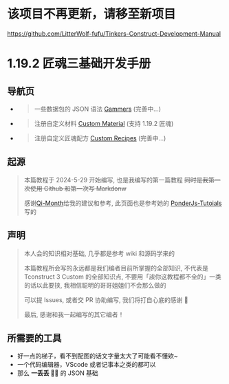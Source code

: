 # 该项目不再更新，请移至新项目

https://github.com/LitterWolf-fufu/Tinkers-Construct-Development-Manual

# 1.19.2 匠魂三基础开发手册

## 导航页

- > 一些数据包的 JSON 语法 [Gammers](/Gammers.md) (完善中...)

- > 注册自定义材料 [Custom Material](</Custom/材料(Materials).md>) (支持 1.19.2 匠魂)

- > 注册自定义匠魂配方 [Custom Recipes](</Custom/配方(Recipes).md>) (完善中...)

## 起源

> 本篇教程于 2024-5-29 开始编写, 也是我编写的第一篇教程 ~~同时是我第一次使用 Github 和第一次写 Markdonw~~
>
> 感谢[Qi-Month](https://github.com/Qi-Month)给我的建议和参考, 此页面也是参考她的 [PonderJs-Tutoials](https://github.com/Qi-Month/PonderJs-Tutorials/blob/main/README.md) 写的

## 声明

> 本人会的知识相对基础, 几乎都是参考 wiki 和源码学来的
>
> 本篇教程所会写的永远都是我们编者目前所掌握的全部知识, 不代表是 Tconstruct 3 Custom 的全部知识点, 不要用「誒你这教程都不全的」一类的话以此要挟, 我相信聪明的哥哥姐姐们不会那么做的
>
> 可以提 Issues, 或者交 PR 协助编写, 我们将打自心底的感谢 🙏
>
> 最后, 感谢和我一起编写的其它编者！

## 所需要的工具

- 好一点的梯子，看不到配图的话文字量太大了可能看不懂欸~
- 一个代码编辑器，VScode 或者记事本之类的都可以
- 那么 **一丢丢 🌌🤏** 的 JSON 基础
